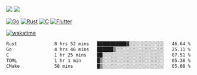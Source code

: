 [![](https://img.shields.io/badge/Windows_11-Pro-292e33?style=flat-square&logo=windows&logoColor=ffffff)](https://www.microsoft.com/en-us/windows/)
[![](https://img.shields.io/badge/macOS-Sequoia-292e33?style=flat-square&logo=apple&logoColor=ffffff)](https://www.apple.com/macbook-pro/) 

[![Go](https://img.shields.io/badge/-Go-DEA584?style=flat&logo=go&logoColor=000000)](https://golang.org/)
[![Rust](https://img.shields.io/badge/-Rust-DEA584?style=flat&logo=rust&logoColor=000000)](https://www.rust-lang.org)
[![C](https://img.shields.io/badge/--DEA584?style=flat&logo=c&logoColor=000000)](https://www.c-language.org/)
[![Flutter](https://img.shields.io/badge/-Flutter-DEA584?style=flat&logo=flutter&logoColor=000000)](https://flutter.dev/)

[![wakatime](https://wakatime.com/badge/user/9bb0c784-91ca-4b5c-8e9c-b13ece0f7b09.svg)](https://wakatime.com/@9bb0c784-91ca-4b5c-8e9c-b13ece0f7b09)


<!--START_SECTION:waka-->

```txt
Rust              8 hrs 52 mins   ███████████▓░░░░░░░░░░░░░   46.64 %
Go                4 hrs 46 mins   ██████▒░░░░░░░░░░░░░░░░░░   25.11 %
C                 1 hr 25 mins    ██░░░░░░░░░░░░░░░░░░░░░░░   07.51 %
TOML              1 hr 1 min      █▒░░░░░░░░░░░░░░░░░░░░░░░   05.38 %
CMake             58 mins         █▒░░░░░░░░░░░░░░░░░░░░░░░   05.08 %
```

<!--END_SECTION:waka-->
